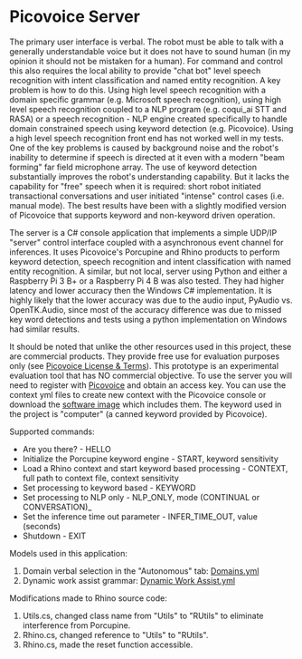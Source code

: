 ﻿# Picovoice Server

The primary user interface is verbal.  The robot must be able to talk with a generally understandable voice but it does not have to sound human (in my opinion it should not be mistaken for a  human). For command and control this also requires the local ability to provide "chat bot" level speech recognition with intent classification and named entity recognition.  A key problem is how to do this.  Using high level speech recognition with a domain specific grammar (e.g. Microsoft speech recognition), using high level speech recognition coupled to a NLP program (e.g. coqui_ai STT and RASA) or a speech recognition - NLP engine created specifically to handle domain constrained speech using keyword detection (e.g. Picovoice).  Using a high level speech recognition front end has not worked well in my tests.  One of the key problems is caused by background noise and the robot's inability to determine if speech is directed at it even with a modern "beam forming" far field microphone array.  The use of keyword detection substantially improves the robot's understanding capability. But it lacks the capability for "free" speech when it is required: short robot initiated transactional conversations and user initiated "intense" control cases (i.e. manual mode).  The best results have been with a slightly modified version of Picovoice that supports keyword and non-keyword driven operation.

The server is a C# console application that implements a simple UDP/IP "server" control interface coupled with a asynchronous event channel for inferences. It uses Picovoice's Porcupine and Rhino products to perform keyword detection, speech recognition and intent classification with named entity recognition.  A similar, but not local, server using Python and either a Raspberry Pi 3 B+ or a Raspberry Pi 4 B was also tested.  They had higher latency and lower accuracy then the Windows C# implementation.  It is highly likely that the lower accuracy was due to the audio input, PyAudio vs. OpenTK.Audio, since most of the accuracy difference was due to missed key word detections and tests using a python implementation on Windows had similar results.

It should be noted that unlike the other resources used in this project, these are commercial products. They provide free use for evaluation purposes only (see [Picovoice License & Terms](https://github.com/Picovoice/picovoice)).  This prototype is an experimental evaluation tool that has NO commercial objective.  To use the server you will need to register with [Picovoice](https://picovoice.ai/docs/) and obtain an access key.  You can use the context yml files to create new context with the Picovoice console or download the [software image](http://www.silver-bullet-technology.com/ara.zip) which includes them. The keyword used in the project is "computer" (a canned keyword provided by Picovoice).

Supported commands:

- Are you there? - HELLO
- Initialize the Porcupine keyword engine - START, keyword sensitivity
- Load a Rhino context and start keyword based processing - CONTEXT, full path to context file, context sensitivity
- Set processing to keyword based - KEYWORD
- Set processing to NLP only - NLP_ONLY, mode (CONTINUAL or CONVERSATION)_
- Set the inference time out parameter - INFER_TIME_OUT, value (seconds)
- Shutdown - EXIT


Models used in this application:

1. Domain verbal selection in the "Autonomous" tab: [Domains.yml](../VisualUI/Domains.yml)
2. Dynamic work assist grammar: [Dynamic Work Assist.yml](../domains/DynamicWorkAssist/DynamicWorkAssist.yml)

Modifications made to Rhino source code:

1. Utils.cs, changed class name from "Utils" to "RUtils" to eliminate interference from Porcupine.
2. Rhino.cs, changed reference to "Utils" to "RUtils".
3. Rhino.cs, made the reset function accessible.

